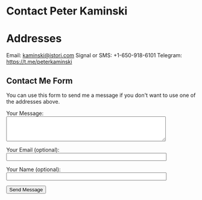 # Contact Peter Kaminski

# Addresses

Email: [kaminski@istori.com](mailto:kaminski@istori.com)
Signal or SMS: +1-650-918-6101
Telegram: <https://t.me/peterkaminski>

## Contact Me Form

You can use this form to send me a message if you don't want to use one of the addresses above.

<form name="peterkaminski.wiki" method="POST" data-netlify="true">
  <input type="hidden" name="subject" value="Hello from %{formName} (%{submissionId})" />

  <p>
    <label for="message">Your Message:</label><br>
    <textarea id="message" name="message" rows="4" cols="50"></textarea>
  </p>

  <p>
    <label for="name">Your Email (optional):</label><br>
    <input type="email" id="email" name="email" size="50">
  </p>

  <p>
    <label for="name">Your Name (optional):</label><br>
    <input type="text" id="name" name="name" size="50">
  </p>

  <p>
    <button type="submit">Send Message</button>
  </p>
</form> 
